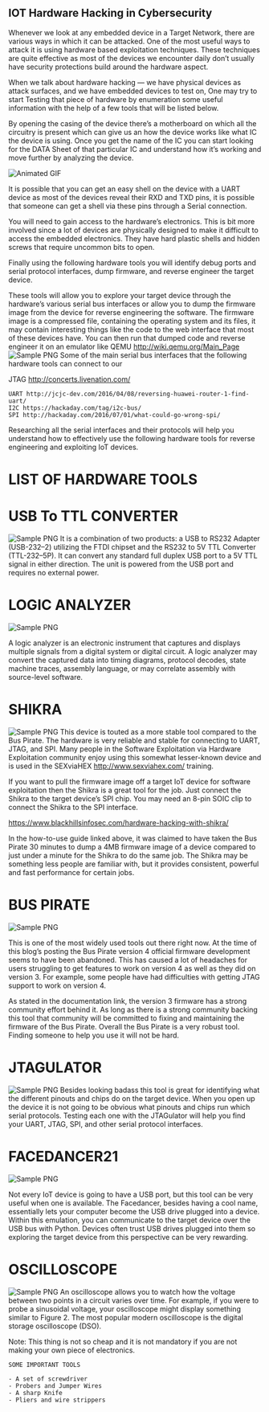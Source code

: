 ## IOT Hardware Hacking in Cybersecurity

Whenever we look at any embedded device in a Target Network, there are various ways in which it can be attacked. One of the most useful ways to attack it is using hardware based exploitation techniques. These techniques are quite effective as most of the devices we encounter daily don’t usually have security protections build around the hardware aspect.

When we talk about hardware hacking — we have physical devices as attack surfaces, and we have embedded devices to test on, One may try to start Testing that piece of hardware by enumeration some useful information with the help of a few tools that will be listed below.

By opening the casing of the device there’s a motherboard on which all the circuitry is present which can give us an how the device works like what IC the device is using. Once you get the name of the IC you can start looking for the DATA Sheet of that particular IC and understand how it’s working and move further by analyzing the device.

![Animated GIF](https://miro.medium.com/v2/resize:fit:640/format:webp/1*r1FgrQpFIfqtPSf7l-tqOg.gif)

It is possible that you can get an easy shell on the device with a UART device as most of the devices reveal their RXD and TXD pins, it is possible that someone can get a shell via these pins through a Serial connection.

You will need to gain access to the hardware’s electronics. This is bit more involved since a lot of devices are physically designed to make it difficult to access the embedded electronics. They have hard plastic shells and hidden screws that require uncommon bits to open.

Finally using the following hardware tools you will identify debug ports and serial protocol interfaces, dump firmware, and reverse engineer the target device.

These tools will allow you to explore your target device through the hardware’s various serial bus interfaces or allow you to dump the firmware image from the device for reverse engineering the software. The firmware image is a compressed file, containing the operating system and its files, it may contain interesting things like the code to the web interface that most of these devices have. You can then run that dumped code and reverse engineer it on an emulator like QEMU http://wiki.qemu.org/Main_Page
![Sample PNG](https://miro.medium.com/v2/resize:fit:720/format:webp/1*ymTZWIy6oRu74lBGBft0fg.png)
Some of the main serial bus interfaces that the following hardware tools can connect to our

JTAG http://concerts.livenation.com/

    UART http://jcjc-dev.com/2016/04/08/reversing-huawei-router-1-find-uart/
    I2C https://hackaday.com/tag/i2c-bus/
    SPI http://hackaday.com/2016/07/01/what-could-go-wrong-spi/

Researching all the serial interfaces and their protocols will help you understand how to effectively use the following hardware tools for reverse engineering and exploiting IoT devices.
# LIST OF HARDWARE TOOLS
# USB To TTL CONVERTER
![Sample PNG](https://miro.medium.com/v2/resize:fit:640/format:webp/0*tih6twW9e6mLC_tY)
It is a combination of two products: a USB to RS232 Adapter (USB-232–2) utilizing the FTDI chipset and the RS232 to 5V TTL Converter (TTL-232–5P). It can convert any standard full duplex USB port to a 5V TTL signal in either direction. The unit is powered from the USB port and requires no external power.

# LOGIC ANALYZER
![Sample PNG](https://miro.medium.com/v2/resize:fit:720/format:webp/0*ljIuPmrCUVw9YuXf.jpeg)

A logic analyzer is an electronic instrument that captures and displays multiple signals from a digital system or digital circuit. A logic analyzer may convert the captured data into timing diagrams, protocol decodes, state machine traces, assembly language, or may correlate assembly with source-level software.

# SHIKRA
![Sample PNG](https://int3.cc/cdn/shop/products/IMG_0902_1024x1024.JPG?v=1518652948)
This device is touted as a more stable tool compared to the Bus Pirate. The hardware is very reliable and stable for connecting to UART, JTAG, and SPI. Many people in the Software Exploitation via Hardware Exploitation community enjoy using this somewhat lesser-known device and is used in the SEXviaHEX http://www.sexviahex.com/ training.

If you want to pull the firmware image off a target IoT device for software exploitation then the Shikra is a great tool for the job. Just connect the Shikra to the target device’s SPI chip. You may need an 8-pin SOIC clip to connect the Shikra to the SPI interface.

https://www.blackhillsinfosec.com/hardware-hacking-with-shikra/

In the how-to-use guide linked above, it was claimed to have taken the Bus Pirate 30 minutes to dump a 4MB firmware image of a device compared to just under a minute for the Shikra to do the same job. The Shikra may be something less people are familiar with, but it provides consistent, powerful and fast performance for certain jobs.
# BUS PIRATE
![Sample PNG](https://lh3.googleusercontent.com/proxy/d3W-QqrLQAMPTBm2pdZAvo1YU104pXJhr0dEF-C8Ri9HVSDGuLNGwUJwDSh2ivjFldA-ruDbkDmVH43v78cyYUIWPaEN72lf9KXUeDpAELXU8Kx_ovZN-A)

This is one of the most widely used tools out there right now. At the time of this blog’s posting the Bus Pirate version 4 official firmware development seems to have been abandoned. This has caused a lot of headaches for users struggling to get features to work on version 4 as well as they did on version 3. For example, some people have had difficulties with getting JTAG support to work on version 4.

As stated in the documentation link, the version 3 firmware has a strong community effort behind it. As long as there is a strong community backing this tool that community will be committed to fixing and maintaining the firmware of the Bus Pirate. Overall the Bus Pirate is a very robust tool. Finding someone to help you use it will not be hard.
# JTAGULATOR
![Sample PNG](https://media.parallax.com/wp-content/uploads/2020/07/13151959/32115.png)
Besides looking badass this tool is great for identifying what the different pinouts and chips do on the target device. When you open up the device it is not going to be obvious what pinouts and chips run which serial protocols. Testing each one with the JTAGulator will help you find your UART, JTAG, SPI, and other serial protocol interfaces.
# FACEDANCER21
![Sample PNG](https://hackerwarehouse.com/wp-content/uploads/2014/10/facedancer21-454A9092b-1024.jpg)

Not every IoT device is going to have a USB port, but this tool can be very useful when one is available. The Facedancer, besides having a cool name, essentially lets your computer become the USB drive plugged into a device. Within this emulation, you can communicate to the target device over the USB bus with Python. Devices often trust USB drives plugged into them so exploring the target device from this perspective can be very rewarding.
# OSCILLOSCOPE
![Sample PNG](https://cdn.sparkfun.com/assets/8/3/c/d/d/52f29d4dce395fe72c8b4569.jpg)
An oscilloscope allows you to watch how the voltage between two points in a circuit varies over time. For example, if you were to probe a sinusoidal voltage, your oscilloscope might display something similar to Figure 2. The most popular modern oscilloscope is the digital storage oscilloscope (DSO).

Note: This thing is not so cheap and it is not mandatory if you are not making your own piece of electronics.

    SOME IMPORTANT TOOLS

    - A set of screwdriver
    - Probers and Jumper Wires
    - A sharp Knife
    - Pliers and wire strippers
